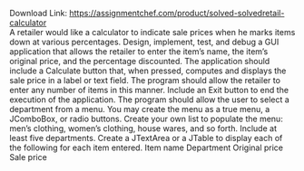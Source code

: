 Download Link: https://assignmentchef.com/product/solved-solvedretail-calculator
<br>
A retailer would like a calculator to indicate sale prices when he marks items down at various percentages. Design, implement, test, and debug a GUI application that allows the retailer to enter the item’s name, the item’s original price, and the percentage discounted. The application should include a Calculate button that, when pressed, computes and displays the sale price in a label or text field. The program should allow the retailer to enter any number of items in this manner. Include an Exit button to end the execution of the application. The program should allow the user to select a department from a menu. You may create the menu as a true menu, a JComboBox, or radio buttons. Create your own list to populate the menu: men’s clothing, women’s clothing, house wares, and so forth. Include at least five departments. Create a JTextArea or a JTable to display each of the following for each item entered. Item name Department Original price Sale price